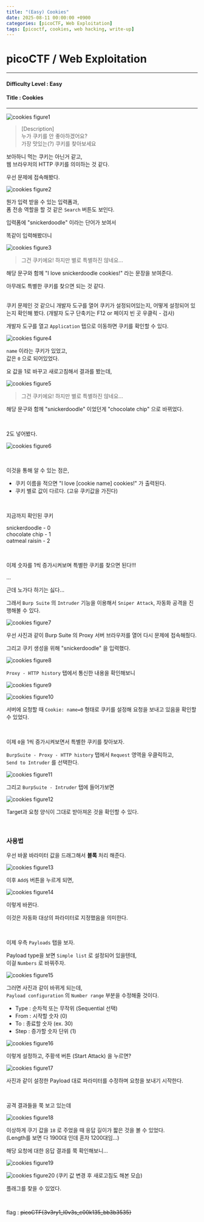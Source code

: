 ```yaml
---
title: "(Easy) Cookies"
date: 2025-08-11 00:00:00 +0900
categories: [picoCTF, Web Exploitation]
tags: [picoctf, cookies, web hacking, write-up]
---
```


# picoCTF / Web Exploitation

---

#### Difficulty Level : Easy
#### Title : Cookies

---

![cookies figure1](/assets/img/picoCTF/2025-08-06-11-27-59.png)

> [Description]  
> 누가 쿠키를 안 좋아하겠어요?  
> 가장 맛있는(?) 쿠키를 찾아보세요

보아하니 먹는 쿠키는 아닌거 같고,  
웹 브라우저의 HTTP 쿠키를 의미하는 것 같다.

우선 문제에 접속해봤다.

![cookies figure2](/assets/img/picoCTF/2025-08-06-11-36-36.png)

뭔가 입력 받을 수 있는 입력폼과,  
폼 전송 역할을 할 것 같은 `Search` 버튼도 보인다.

입력폼에 "snickerdoodle" 이라는 단어가 보여서

똑같이 입력해봤더니

![cookies figure3](/assets/img/picoCTF/2025-08-06-11-39-25.png)

> 그건 쿠키에요! 하지만 별로 특별하진 않네요...

해당 문구와 함께 "I love snickerdoodle cookies!" 라는 문장을 보여준다.

아무래도 특별한 쿠키를 찾으면 되는 것 같다.

<br>
쿠키 문제인 것 같으니 개발자 도구를 열어 쿠키가 설정되어있는지, 어떻게 설정되어 있는지 확인해 봤다.  
(개발자 도구 단축키는 F12 or 페이지 빈 곳 우클릭 - 검사)

개발자 도구를 열고 `Application` 탭으로 이동하면 쿠키를 확인할 수 있다.

![cookies figure4](/assets/img/picoCTF/2025-08-06-11-43-45.png)

`name` 이라는 쿠키가 있었고,  
값은 `0` 으로 되어있었다.

요 값을 1로 바꾸고 새로고침해서 결과를 봤는데,

![cookies figure5](/assets/img/picoCTF/2025-08-06-11-46-36.png)

> 그건 쿠키에요! 하지만 별로 특별하진 않네요...

해당 문구와 함께 "snickerdoodle" 이었던게 "chocolate chip" 으로 바뀌었다.

<br>

2도 넣어봤다.

![cookies figure6](/assets/img/picoCTF/2025-08-06-11-51-20.png)

<br>

이것을 통해 알 수 있는 점은,

- 쿠키 이름을 적으면 "I love \[cookie name\] cookies!" 가 출력된다.
- 쿠키 별로 값이 다르다. (고유 쿠키값을 가진다)

<br>

지금까지 확인된 쿠키  

snickerdoodle - 0  
chocolate chip - 1  
oatmeal raisin - 2  

<br>

이제 숫자를 1씩 증가시켜보며 특별한 쿠키를 찾으면 된다!!!

...

근데 노가다 하기는 싫다...

그래서 `Burp Suite` 의 `Intruder` 기능을 이용해서 `Sniper Attack`, 자동화 공격을 진행해볼 수 있다.

![cookies figure7](/assets/img/picoCTF/2025-08-06-12-19-42.png)

우선 사진과 같이 Burp Suite 의 Proxy 서버 브라우저를 열어 다시 문제에 접속해줬다.

그리고 쿠키 생성을 위해 "snickerdoodle" 을 입력했다.

![cookies figure8](/assets/img/picoCTF/2025-08-06-12-59-26.png)

`Proxy - HTTP history` 탭에서 통신한 내용을 확인해보니

![cookies figure9](/assets/img/picoCTF/2025-08-06-13-01-29.png)

![cookies figure10](/assets/img/picoCTF/2025-08-06-13-02-41.png)

서버에 요청할 때 `Cookie: name=0` 형태로 쿠키를 설정해 요청을 보내고 있음을 확인할 수 있었다.

<br>

이제 `0`을 1씩 증가시켜보면서 특별한 쿠키를 찾아보자.

`BurpSuite - Proxy - HTTP history` 탭에서 `Request` 영역을 우클릭하고,  
`Send to Intruder` 를 선택한다.

![cookies figure11](/assets/img/picoCTF/2025-08-06-13-05-46.png)

그리고 `BurpSuite - Intruder` 탭에 들어가보면

![cookies figure12](/assets/img/picoCTF/2025-08-06-13-38-05.png)

Target과 요청 양식이 그대로 받아져온 것을 확인할 수 있다.

<br>

### 사용법

우선 바꿀 바라미터 값을 드래그해서 **블록** 처리 해준다.

![cookies figure13](/assets/img/picoCTF/2025-08-06-13-40-53.png)

이후 `Add§` 버튼을 누르게 되면,

![cookies figure14](/assets/img/picoCTF/2025-08-06-13-41-53.png)

이렇게 바뀐다.

이것은 자동화 대상의 파라미터로 지정했음을 의미한다.

<br>

이제 우측 `Payloads` 탭을 보자.

Payload type을 보면 `Simple list` 로 설정되어 있을텐데,  
이걸 `Numbers` 로 바꿔주자.

![cookies figure15](/assets/img/picoCTF/2025-08-06-13-45-01.png)

그러면 사진과 같이 바뀌게 되는데,  
`Payload configuration` 의 `Number range` 부분을 수정해줄 것이다.

- Type : 순차적 또는 무작위 (Sequential 선택)
- From : 시작할 숫자 (0)
- To : 종료할 숫자 (ex. 30)
- Step : 증가할 숫자 단위 (1)

![cookies figure16](/assets/img/picoCTF/2025-08-06-13-51-29.png)

이렇게 설정하고, 주황색 버튼 (Start Attack) 을 누르면?

![cookies figure17](/assets/img/picoCTF/2025-08-06-13-53-01.png)

사진과 같이 설정한 Payload 대로 파라미터를 수정하며 요청을 보내기 시작한다.

<br>

공격 결과들을 쭉 보고 있는데

![cookies figure18](/assets/img/picoCTF/2025-08-06-14-00-29.png)

이상하게 쿠기 값을 `18` 로 주었을 때 응답 길이가 짧은 것을 볼 수 있었다.  
(Length를 보면 다 1900대 인데 혼자 1200대임...)

해당 요청에 대한 응답 결과를 쭉 확인해보니...

![cookies figure19](/assets/img/picoCTF/2025-08-06-14-02-08.png)

![cookies figure20](/assets/img/picoCTF/2025-08-06-14-02-32.png)
(쿠키 값 변경 후 새로고침도 해본 모습)

플래그를 찾을 수 있었다.

<br>

flag : ~~picoCTF{3v3ry1_l0v3s_c00k135_bb3b3535}~~





